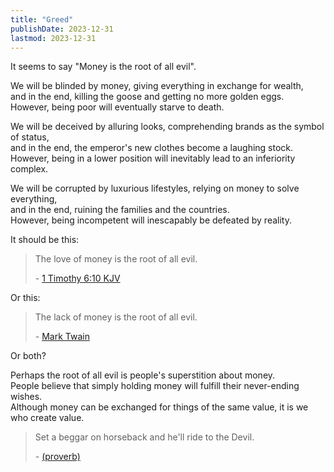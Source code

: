 ```yaml
---
title: "Greed"
publishDate: 2023-12-31
lastmod: 2023-12-31
---
```


It seems to say "Money is the root of all evil".<br/>

We will be blinded by money, giving everything in exchange for wealth,<br/>
and in the end, killing the goose and getting no more golden eggs.<br/>
However, being poor will eventually starve to death.<br/>

We will be deceived by alluring looks, comprehending brands as the symbol of status,<br/>
and in the end, the emperor's new clothes become a laughing stock.<br/>
However, being in a lower position will inevitably lead to an inferiority complex.<br/>

We will be corrupted by luxurious lifestyles, relying on money to solve everything,<br/>
and in the end, ruining the families and the countries.<br/>
However, being incompetent will inescapably be defeated by reality.<br/>

It should be this:<br/>

> The love of money is the root of all evil.
>
> \- [1 Timothy 6:10 KJV](https://www.biblegateway.com/passage/?search=1%20Timothy%206%3A10&version=KJV)

Or this:<br/>

> The lack of money is the root of all evil.
>
> \- [Mark Twain](https://www.goodreads.com/quotes/81045-the-lack-of-money-is-the-root-of-all-evil)

Or both?<br/>

Perhaps the root of all evil is people's superstition about money.<br/>
People believe that simply holding money will fulfill their never-ending wishes.<br/>
Although money can be exchanged for things of the same value, it is we who create value.<br/>

> Set a beggar on horseback and he'll ride to the Devil.
>
> \- [(proverb)](https://en.wiktionary.org/wiki/set_a_beggar_on_horseback_and_he%27ll_ride_to_the_Devil)
